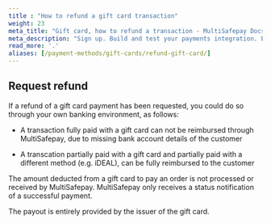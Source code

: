 ```yaml
---
title : "How to refund a gift card transaction"
weight: 23
meta_title: "Gift card, how to refund a transaction - MultiSafepay Docs"
meta_description: "Sign up. Build and test your payments integration. Explore our products and services. Use our API Reference, SDKs, and wrappers. Get support."
read_more: '.'
aliases: [/payment-methods/gift-cards/refund-gift-card/]
---
```

## Request refund
If a refund of a gift card payment has been requested, you could do so through your own banking environment, as follows:

* A transaction fully paid with a gift card can not be reimbursed through MultiSafepay, due to missing bank account details of the customer

* A transcation partially paid with a gift card and partially paid with a different method (e.g. iDEAL), can be fully reimbursed to the customer

The amount deducted from a gift card to pay an order is not processed or received by MultiSafepay. MultiSafepay only receives a status notification of a successful payment.

The payout is entirely provided by the issuer of the gift card.
